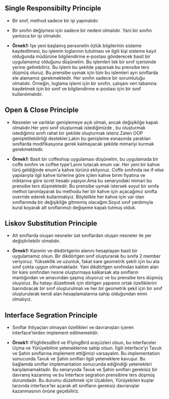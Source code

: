﻿## Single Responsibilty Principle

- Bir sınıf, method sadece bir işi yapmalıdır.

- Bir sınıfın değişmesi için sadece bir nedeni olmalıdır. Yani bir sınıfın yanlızca bir işi olmalıdır.

- **Örnek1:**  İşe yeni başlamış personelin özlük bilgilerinin sisteme kaydedilmesi, bu işlemin loglarının tutulması ve ilgili kişi sisteme kayıt olduğunda müdürüne bilgilendirme e-postası gönderecek basit bir uygulamamız olduğunu düşünelim. Bu işlemleri tek bir sınıf içerisinde yerine getirebiliriz. Bu işlemi bu şekilde yaparsak bu prensibe ters düşmüş oluruz. Bu prensibe uymak için tüm bu işlemleri ayrı sınıflarda ele alamamız gerekmektedir. Her sınıfın sadece bir sorumluluğu olmalıdır. Örneğin, loglama işlemi için bir sınıfın, çalışanı veri tabanına kaydetmek için bir sınıf ve bilgilendirme e-postası için bir sınıf kullanılımalıdır.


## Open & Close Principle


- Nesneler ve varlıklar genişlemeye açık olmalı, ancak değişikliğe kapalı olmalıdır.Her yeni sınıf oluşturmak istediğimizde , bu oluşturmak istediğimiz sınıfı rahat bir şekilde oluşturmak isteriz.Zaten OOP genişletilebilirliği destekler.Lakin bu genişleme esnasında yaratılan sınıflarda modifikasyona gerek kalmayacak şekilde mimariyi kurmak gerekmektedir. 

- **Örnek1:**  Basit bir coffeshop uygulaması düşünelim, bu uygulamada bir coffe sınıfım ve coffee type'Larını tutacak enum var. Her yeni bir kahve türü geldiğinde enum'a kahve türünü ekliyoruz. Coffe sınıfında ise if-else yapılarıyla ilgli kahve türlerine göre içilen kahve birim fiyatına ve miktarına göre ücret hesabı yapıyor.Ama bu senaryodaki mimari bu prensibe ters düşmektedir. Bu prensibe uymak istersek soyut bir sınıfa methot tanımlayarak bu methodu her bir kahve için açacağımız sınıfta override ederek kullanmalıyız. Böylelikle her kahve için var olan sınıflarımda bir değişikliğe gitmemiş olacağım.Soyut sınıf yardımıyla kural koyarak alt sınıflarımızı değişeme kapalı tutmuş olduk. 

## Liskov Substitution Principle

- Alt sınıflarda oluşan nesneler üst sınıflardan oluşan nesneler ile yer değiştirilebilir olmalıdır. 

- **Örnek1:**  Karenin ve dikdörtgenin alanını hesaplayan basit bir uygulamamız olsun. Bir dikdörtgen sınıf oluşturarak bu sınıfa 2 member veriyoruz. Yüksekllik ve uzunluk, fakat kare geometrik şekili için bu ata sınıf çokta uygun olmamaktadır. Yani dikdörtgen sınıfından kalıtım alan bir kare sınıfından nesne oluşturmaya kalkarsak ata sınıfların mantığından ve amacından şaşmış oluyoruz ve bu prensibe ters düşmüş oluyoruz. Bu hatayı düzeltmek için dörtgen yapısnın ortak özelliklerini barındıracak bir sınıf oluşturulmalı ve her bir geometrik şekil için bir sınıf oluşturularak kendi alan hesaplamalarına sahip olduğundan emin olmalıyız.

## Interface Segration Principle

- Sınıflar ihtiyaçları olmayan özellikleri ve davranışları içeren interface'lerden implement edilmemelidir. 


- **Örnek1:**   IFlightlessBird ve IFlyingBird arayüzleri olsun, bu interfaceler Uçma ve Yürüyebilme yeteneklerine sahip olsun. İlgili interface'yi Tavuk ve Şahin sınıflarına implement ettiğimizi varsayalım. Bu implementation sonucunda Tavuk ve Şahin sınıfları ilgili yeteneklere kavuşur. Bu bağlamda sınıflar implemantation sonucunda ediğindiği yetenekleri karşılamamaktadır. Bu senaryoda Tavuk ve Şahin sınıfları gerekisiz bir davranış kazanmış ve bu Interface segration prensibine ters düşmüş durumdadır. Bu durumu düzeltmek için Uçabilen, Yürüyebilen kuşlar tarzında interface'ler açarak alt sınıfların gereksiz davranışlar kazanmasının önüne geçebiliriz.